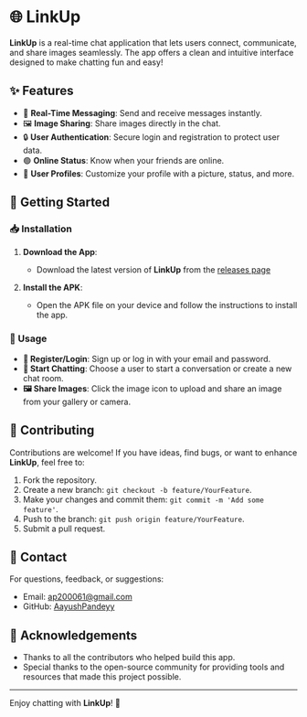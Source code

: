 # 🌐 LinkUp

**LinkUp** is a real-time chat application that lets users connect, communicate, and share images seamlessly. The app offers a clean and intuitive interface designed to make chatting fun and easy!

## ✨ Features

- 💬 **Real-Time Messaging**: Send and receive messages instantly.
- 🖼️ **Image Sharing**: Share images directly in the chat.
- 🔒 **User Authentication**: Secure login and registration to protect user data.
- 🟢 **Online Status**: Know when your friends are online.
- 👤 **User Profiles**: Customize your profile with a picture, status, and more.

## 🚀 Getting Started

### 📥 Installation

1. **Download the App**:

   - Download the latest version of **LinkUp** from the [releases page](https://github.com/aayushpandeyy/linkup_app/releases)

2. **Install the APK**:

   - Open the APK file on your device and follow the instructions to install the app.

### 📱 Usage

- **🔐 Register/Login**: Sign up or log in with your email and password.
- **💬 Start Chatting**: Choose a user to start a conversation or create a new chat room.
- **🖼️ Share Images**: Click the image icon to upload and share an image from your gallery or camera.

## 🤝 Contributing

Contributions are welcome! If you have ideas, find bugs, or want to enhance **LinkUp**, feel free to:

1. Fork the repository.
2. Create a new branch: `git checkout -b feature/YourFeature`.
3. Make your changes and commit them: `git commit -m 'Add some feature'`.
4. Push to the branch: `git push origin feature/YourFeature`.
5. Submit a pull request.

## 📧 Contact

For questions, feedback, or suggestions:

- Email: [ap200061@gmail.com](mailto:ap200061@gmail.com)
- GitHub: [AayushPandeyy](https://github.com/AayushPandeyy)

## 🙏 Acknowledgements

- Thanks to all the contributors who helped build this app.
- Special thanks to the open-source community for providing tools and resources that made this project possible.

---

Enjoy chatting with **LinkUp**! 🚀
